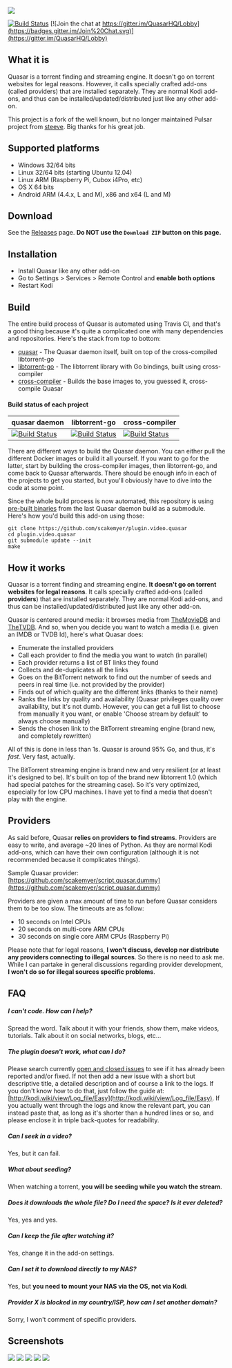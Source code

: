 ![](http://i.imgur.com/4eQhijh.png)

[![Build Status](https://travis-ci.org/scakemyer/plugin.video.quasar.svg?branch=master)](https://travis-ci.org/scakemyer/plugin.video.quasar)
[![Join the chat at https://gitter.im/QuasarHQ/Lobby](https://badges.gitter.im/Join%20Chat.svg)](https://gitter.im/QuasarHQ/Lobby)

What it is
----------
Quasar is a torrent finding and streaming engine. It doesn't go on torrent websites for legal reasons. However, it calls specially crafted add-ons (called providers) that are installed separately. They are normal Kodi add-ons, and thus can be installed/updated/distributed just like any other add-on.

This project is a fork of the well known, but no longer maintained Pulsar project from [steeve](https://github.com/steeve/plugin.video.pulsar).
Big thanks for his great job.

Supported platforms
-------------------
- Windows 32/64 bits
- Linux 32/64 bits (starting Ubuntu 12.04)
- Linux ARM (Raspberry Pi, Cubox i4Pro, etc)
- OS X 64 bits
- Android ARM (4.4.x, L and M), x86 and x64 (L and M)

Download
--------
See the [Releases](https://github.com/scakemyer/plugin.video.quasar/releases) page. **Do NOT use the `Download ZIP` button on this page.**


Installation
------------
- Install Quasar like any other add-on
- Go to Settings > Services > Remote Control and **enable both options**
- Restart Kodi

Build
-----
The entire build process of Quasar is automated using Travis CI, and that's a
good thing because it's quite a complicated one with many dependencies and
repositories. Here's the stack from top to bottom:

- [quasar](https://github.com/scakemyer/quasar) - The Quasar daemon itself, built on top of the cross-compiled libtorrent-go
- [libtorrent-go](https://github.com/scakemyer/libtorrent-go) - The libtorrent library with Go bindings, built using cross-compiler
- [cross-compiler](https://github.com/scakemyer/cross-compiler) - Builds the base images to, you guessed it, cross-compile Quasar

#### Build status of each project
| quasar daemon | libtorrent-go | cross-compiler |
| ------------- | ------------- | -------------- |
| [![Build Status](https://travis-ci.org/scakemyer/quasar.svg?branch=master)](https://travis-ci.org/scakemyer/quasar) | [![Build Status](https://travis-ci.org/scakemyer/libtorrent-go.svg?branch=master)](https://travis-ci.org/scakemyer/libtorrent-go) | [![Build Status](https://travis-ci.org/scakemyer/cross-compiler.svg?branch=master)](https://travis-ci.org/scakemyer/cross-compiler) |

There are different ways to build the Quasar daemon. You can either pull the different Docker images or build it all yourself. If you want to go for the latter, start by building the cross-compiler images, then libtorrent-go, and come back to Quasar afterwards. There should be enough info in each of the projects to get you started, but you'll obviously have to dive into the code at some point.

Since the whole build process is now automated, this repository is using [pre-built binaries](https://github.com/scakemyer/quasar-binaries) from the last Quasar daemon build as a submodule. Here's how you'd build this add-on using those:
```
git clone https://github.com/scakemyer/plugin.video.quasar
cd plugin.video.quasar
git submodule update --init
make
```

How it works
------------
Quasar is a torrent finding and streaming engine. **It doesn't go on torrent websites for legal reasons**. It calls specially crafted add-ons (called **providers**) that are installed separately. They are normal Kodi add-ons, and thus can be installed/updated/distributed just like any other add-on.

Quasar is centered around media: it browses media from [TheMovieDB](https://www.themoviedb.org/) and [TheTVDB](http://thetvdb.com/).
And so, when you decide you want to watch a media (i.e. given an IMDB or TVDB Id), here's what Quasar does:

- Enumerate the installed providers
- Call each provider to find the media you want to watch (in parallel)
- Each provider returns a list of BT links they found
- Collects and de-duplicates all the links
- Goes on the BitTorrent network to find out the number of seeds and peers in real time (i.e. not provided by the provider)
- Finds out of which quality are the different links (thanks to their name)
- Ranks the links by quality and availability (Quasar privileges quality over availability, but it's not dumb. However, you can get a full list to choose from manually it you want, or enable 'Choose stream by default' to always choose manually)
- Sends the chosen link to the BitTorrent streaming engine (brand new, and completely rewritten)

All of this is done in less than 1s. Quasar is around 95% Go, and thus, it's *fast*. Very fast, actually.

The BitTorrent streaming engine is brand new and very resilient (or at least it's designed to be). It's built on top of the brand new libtorrent 1.0 (which had special patches for the streaming case). So it's very optimized, especially for low CPU machines. I have yet to find a media that doesn't play with the engine.


Providers
---------
As said before, Quasar **relies on providers to find streams**. Providers are easy to write, and average ~20 lines of Python. As they are normal Kodi add-ons, which can have their own configuration (although it is not recommended because it complicates things).

Sample Quasar provider: [https://github.com/scakemyer/script.quasar.dummy](https://github.com/scakemyer/script.quasar.dummy)

Providers are given a max amount of time to run before Quasar considers them to be too slow. The timeouts are as follow:
- 10 seconds on Intel CPUs
- 20 seconds on multi-core ARM CPUs
- 30 seconds on single core ARM CPUs (Raspberry Pi)

Please note that for legal reasons, **I won't discuss, develop nor distribute any providers connecting to illegal sources**. So there is no need to ask me.
While I can partake in general discussions regarding provider development, **I won't do so for illegal sources specific problems**.


FAQ
---
##### I can't code. How can I help?
Spread the word. Talk about it with your friends, show them, make videos, tutorials. Talk about it on social networks, blogs, etc...

##### The plugin doesn't work, what can I do?
Please search currently [open and closed issues](https://github.com/scakemyer/plugin.video.quasar/issues) to see if it has already been reported and/or fixed. If not then add a new issue with a short but descriptive title, a detailed description and of course a link to the logs. If you don't know how to do that, just follow the guide at: [http://kodi.wiki/view/Log_file/Easy](http://kodi.wiki/view/Log_file/Easy). If you actually went through the logs and know the relevant part, you can instead paste that, as long as it's shorter than a hundred lines or so, and please enclose it in triple back-quotes for readability.

##### Can I seek in a video?
Yes, but it can fail.

##### What about seeding?
When watching a torrent, **you will be seeding while you watch the stream**.

##### Does it downloads the whole file? Do I need the space? Is it ever deleted?
Yes, yes and yes.

##### Can I keep the file after watching it?
Yes, change it in the add-on settings.

##### Can I set it to download directly to my NAS?
Yes, but **you need to mount your NAS via the OS, not via Kodi**.

##### Provider X is blocked in my country/ISP, how can I set another domain?
Sorry, I won't comment of specific providers.


Screenshots
-----------
![](http://i.imgur.com/uchej1p.png)
![](http://i.imgur.com/0ybvekN.jpg)
![](http://i.imgur.com/L103Xt1.jpg)
![](http://i.imgur.com/8qSwVk1.jpg)
![](https://i.imgur.com/aRKx7Sf.png)
